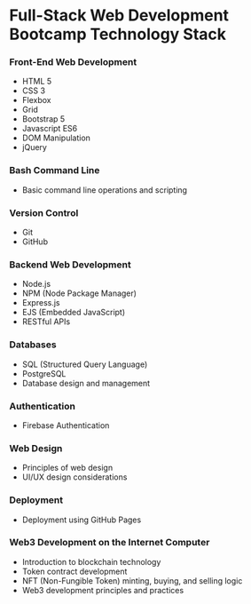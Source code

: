 # Full-Stack Web Development Bootcamp Technology Stack

### Front-End Web Development
- HTML 5
- CSS 3
- Flexbox
- Grid
- Bootstrap 5
- Javascript ES6
- DOM Manipulation
- jQuery

### Bash Command Line
- Basic command line operations and scripting

### Version Control
- Git
- GitHub

### Backend Web Development
- Node.js
- NPM (Node Package Manager)
- Express.js
- EJS (Embedded JavaScript)
- RESTful APIs

### Databases
- SQL (Structured Query Language)
- PostgreSQL
- Database design and management

### Authentication
- Firebase Authentication

### Web Design
- Principles of web design
- UI/UX design considerations

### Deployment
- Deployment using GitHub Pages

### Web3 Development on the Internet Computer
- Introduction to blockchain technology
- Token contract development
- NFT (Non-Fungible Token) minting, buying, and selling logic
- Web3 development principles and practices
